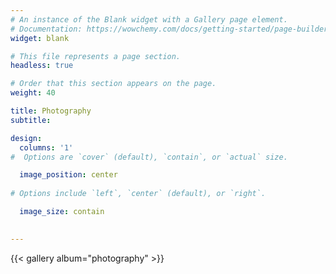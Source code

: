 ```yaml
---
# An instance of the Blank widget with a Gallery page element.
# Documentation: https://wowchemy.com/docs/getting-started/page-builder/
widget: blank

# This file represents a page section.
headless: true

# Order that this section appears on the page.
weight: 40

title: Photography
subtitle:

design:
  columns: '1'
#  Options are `cover` (default), `contain`, or `actual` size.  

  image_position: center
  
# Options include `left`, `center` (default), or `right`.

  image_size: contain

  
---
```


{{< gallery album="photography" >}}
